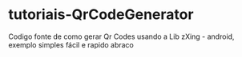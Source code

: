 # tutoriais-QrCodeGenerator
Codigo fonte de como gerar Qr Codes usando a Lib zXing - android, exemplo simples fácil e rapido
abraco
